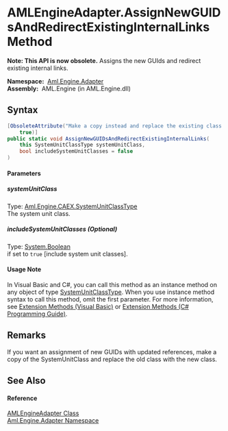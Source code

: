 AMLEngineAdapter.AssignNewGUIDsAndRedirectExistingInternalLinks Method
======================================================================


**Note: This API is now obsolete.**
Assigns the new GUIds and redirect existing internal links.

  **Namespace:**  [Aml.Engine.Adapter][1]  
  **Assembly:**  AML.Engine (in AML.Engine.dll)

Syntax
------

```csharp
[ObsoleteAttribute("Make a copy instead and replace the existing class using the copy", 
	true)]
public static void AssignNewGUIDsAndRedirectExistingInternalLinks(
	this SystemUnitClassType systemUnitClass,
	bool includeSystemUnitClasses = false
)
```

#### Parameters

##### *systemUnitClass*
Type: [Aml.Engine.CAEX.SystemUnitClassType][2]  
The system unit class.

##### *includeSystemUnitClasses* (Optional)
Type: [System.Boolean][3]  
if set to `true` [include system unit classes].

#### Usage Note
In Visual Basic and C#, you can call this method as an instance method on any object of type [SystemUnitClassType][2]. When you use instance method syntax to call this method, omit the first parameter. For more information, see [Extension Methods (Visual Basic)][4] or [Extension Methods (C# Programming Guide)][5].

Remarks
-------
 If you want an assignment of new GUIDs with updated references, make a copy of the SystemUnitClass and replace the old class with the new class. 

See Also
--------

#### Reference
[AMLEngineAdapter Class][6]  
[Aml.Engine.Adapter Namespace][1]  

[1]: ../README.md
[2]: ../../Aml.Engine.CAEX/SystemUnitClassType/README.md
[3]: https://docs.microsoft.com/dotnet/api/system.boolean
[4]: https://docs.microsoft.com/dotnet/visual-basic/programming-guide/language-features/procedures/extension-methods
[5]: https://docs.microsoft.com/dotnet/csharp/programming-guide/classes-and-structs/extension-methods
[6]: README.md
[7]: https://www.automationml.org
[8]: ../../icons/logoShade.png